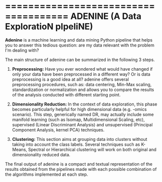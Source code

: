 =====================================
ADENINE (A Data ExploratioN pIpeliNE)
=====================================

**Adenine** is a machine learning and data mining Python pipeline that helps you to answer this tedious question: are my data relevant with the problem I'm dealing with?

The main structure of adenine can be summarized in the following 3 steps.

1. **Preprocessing:** Have you ever wondered what would have changed if only  your data have been preprocessed in a different way? Or is data preprocessing is a good idea at all? adenine offers several preprocessing procedures, such as: data centering, Min-Max scaling, standardization or normalization and allows you to compare the results of the analysis conducted with different starting point.


2. **Dimensionality Reduction:** In the context of data exploration, this  phase becomes particularly helpful for high dimensional data (e.g. -omics scenario). This step, generically named DR, may actually include some manifold learning   (such as Isomap, Multidimensional Scaling, etc), supervised (Linear   Discriminant Analysis) and unsupervised (Principal Component Analysis, kernel PCA) techniques.


3. **Clustering:** This section aims at grouping data into clusters without taking into account the class labels. Several techniques such as K-Means, Spectral or Hierarchical clustering will work on both original and dimensionality reduced data.


The final output of adenine is a compact and textual representation of the results obtained from the pipelines made with each possible combination of the algorithms
implemented at each step.
